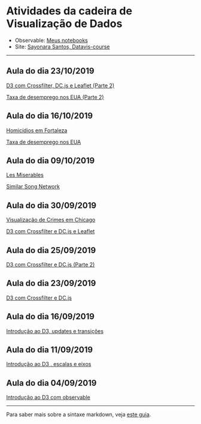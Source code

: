 # Atividades da cadeira de Visualização de Dados

- Observable:
[Meus notebooks](https://observablehq.com/@sayonarasantos)<br>
- Site:
[Sayonara Santos, Datavis-course](https://sayonarasantos.github.io/datavis-course)<br>

---

## Aula do dia 23/10/2019
[D3 com Crossfilter, DC.js e Leaflet (Parte 2)](d3_interactive_2/index.html)<br>

[Taxa de desemprego nos EUA (Parte 2)](d3_interactive/index.html)<br>

## Aula do dia 16/10/2019
[Homicídios em Fortaleza](d3_color_2/index.html)<br>

[Taxa de desemprego nos EUA](d3_color/index.html)<br>

## Aula do dia 09/10/2019
[Les Miserables](d3_network_2/index.html)<br>

[Similar Song Network](d3_network/index.html)<br>

## Aula do dia 30/09/2019
[Visualização de Crimes em Chicago](d3_leaflet_2/index.html)<br>

[D3 com Crossfilter e DC.js e Leaflet](d3_leaflet/index.html)<br>

## Aula do dia 25/09/2019
[D3 com Crossfilter e DC.js (Parte 2)](d3_crossfilter_2/index.html)<br>

## Aula do dia 23/09/2019
[D3 com Crossfilter e DC.js](d3_crossfilter/index.html)<br>

## Aula do dia 16/09/2019
[Introdução ao D3, updates e transições](d3_update/scatterplot.html)<br>

## Aula do dia 11/09/2019
[Introdução ao D3 , escalas e eixos](d3_scale/scatterplot.html)<br>

## Aula do dia 04/09/2019
[Introdução ao D3 com observable](d3_intro/notebook.html)<br>


---

Para saber mais sobre a sintaxe markdown, veja [este guia](https://guides.github.com/features/mastering-markdown/).
